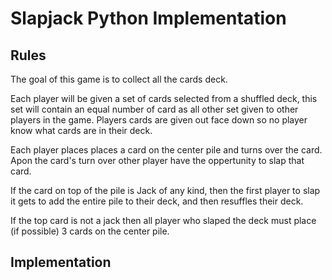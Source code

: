 # Slapjack Python Implementation

## Rules 

The goal of this game is to collect all the cards deck.

Each player will be given a set of cards selected from a shuffled deck, this set will contain an equal number of card as all other set given to other players in the game. Players cards are given out face down so no player know what cards are in their deck.

Each player places places a card on the center pile and turns over the card. Apon the card's turn over other player have the oppertunity to slap that card.

If the card on top of the pile is Jack of any kind, then the first player to slap it gets to add the entire pile to their deck, and then resuffles their deck.

If the top card is not a jack then all player who slaped the deck must place (if possible) 3 cards on the center pile.

## Implementation